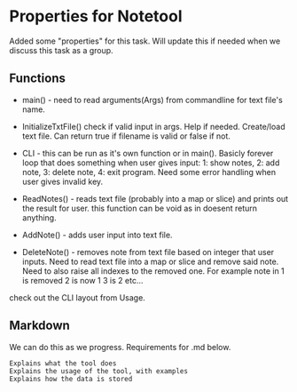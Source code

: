 # Properties for Notetool

Added some "properties" for this task. Will update this if needed when we discuss this task as a group. 

## Functions

* main() - need to read arguments(Args) from commandline for text file's name.

* InitializeTxtFile() check if valid input in args. Help if needed. Create/load text file. Can return true if filename is valid or false if not.

* CLI - this can be run as it's own function or in main(). Basicly forever loop that does something when user gives input: 1: show notes, 2: add note, 3: delete note, 4: exit program. Need some error handling when user gives invalid key.

* ReadNotes() - reads text file (probably into a map or slice) and prints out the result for user. this function can be void as in doesent return anything.

* AddNote() - adds user input into text file. 

* DeleteNote() - removes note from text file based on integer that user inputs. Need to read text file into a map or slice and remove said note. Need to also raise all indexes to the removed one. For example note in 1 is removed 2 is now 1 3 is 2 etc...

check out the CLI layout from Usage.

## Markdown

We can do this as we progress. Requirements for .md below.

    Explains what the tool does
    Explains the usage of the tool, with examples
    Explains how the data is stored
